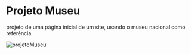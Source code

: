 # Projeto Museu
 projeto de uma página inicial de um site, usando o museu nacional como referência. 
 
 
 
 



![projetoMuseu](https://user-images.githubusercontent.com/71781012/130324598-71f45b76-4058-4d7a-ad35-e19e83aa29f1.png)
